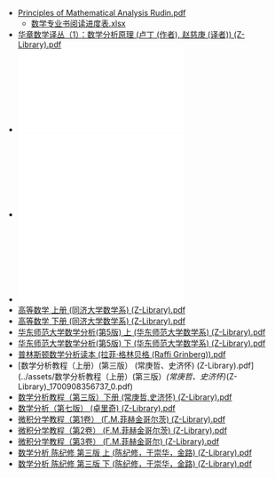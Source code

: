 - [Principles of Mathematical Analysis Rudin.pdf](../../../../../../assets/Principles_of_Mathematical_Analysis_Rudin_1681048092515_0.pdf)
	- [数学专业书阅读进度表.xlsx](../assets/数学专业书阅读进度表_1684600258296_0.xlsx)
- [华章数学译丛（1）：数学分析原理 (卢丁 (作者), 赵慈庚 (译者)) (Z-Library).pdf](../assets/华章数学译丛（1）：数学分析原理_(卢丁_(作者),_赵慈庚_(译者))_(Z-Library)_1700680717470_0.pdf)
- ![Logic Notation_Convergence and Continuity.pdf](../assets/Logic_Notation_Convergence_and_Continuity_1684763614180_0.pdf)
- ![数学分析 陈纪修 第三版 上 (陈纪修，于崇华，金路) (Z-Library).pdf](../assets/数学分析_陈纪修_第三版_上_(陈纪修，于崇华，金路)_(Z-Library)_1700908293787_0.pdf)
- ![数学分析 陈纪修 第三版 下 (陈纪修，于崇华，金路) (Z-Library).pdf](../assets/数学分析_陈纪修_第三版_下_(陈纪修，于崇华，金路)_(Z-Library)_1700908318815_0.pdf)
- [高等数学 上册 (同济大学数学系) (Z-Library).pdf](../assets/高等数学_上册_(同济大学数学系)_(Z-Library)_1689792203857_0.pdf)
- [高等数学 下册 (同济大学数学系) (Z-Library).pdf](../assets/高等数学_下册_(同济大学数学系)_(Z-Library)_1689792211063_0.pdf)
- [华东师范大学数学分析(第5版) 上 (华东师范大学数学系) (Z-Library).pdf](../assets/华东师范大学数学分析(第5版)_上_(华东师范大学数学系)_(Z-Library)_1694357218517_0.pdf)
- [华东师范大学数学分析(第5版) 下 (华东师范大学数学系) (Z-Library).pdf](../assets/华东师范大学数学分析(第5版)_下_(华东师范大学数学系)_(Z-Library)_1694357224292_0.pdf)
- [普林斯顿数学分析读本 (拉菲·格林贝格 (Raffi Grinberg)).pdf](../assets/普林斯顿数学分析读本_(拉菲·格林贝格_(Raffi_Grinberg))_1695393257970_0.pdf)
- [数学分析教程（上册）(第三版） (常庚哲、史济怀) (Z-Library).pdf](../assets/数学分析教程（上册）(第三版）_(常庚哲、史济怀)_(Z-Library)_1700908356737_0.pdf)
- [数学分析教程（第三版）下册 (常庚哲,史济怀) (Z-Library).pdf](../assets/数学分析教程（第三版）下册_(常庚哲,史济怀)_(Z-Library)_1700908364406_0.pdf)
- [数学分析（第七版） (卓里奇) (Z-Library).pdf](../assets/数学分析（第七版）_(卓里奇)_(Z-Library)_1700908379216_0.pdf)
- [微积分学教程（第1卷） (Г.М.菲赫金哥尔茨) (Z-Library).pdf](../assets/微积分学教程（第1卷）_(Г.М.菲赫金哥尔茨)_(Z-Library)_1700908404660_0.pdf)
- [微积分学教程（第2卷） (F.M.菲赫金哥尔茨) (Z-Library).pdf](../assets/微积分学教程（第2卷）_(F.M.菲赫金哥尔茨)_(Z-Library)_1700908610735_0.pdf)
- [微积分学教程（第3卷） (Г.М.菲赫金哥尔) (Z-Library).pdf](../assets/微积分学教程（第3卷）_(Г.М.菲赫金哥尔)_(Z-Library)_1700908618333_0.pdf)
- [数学分析 陈纪修 第三版 上 (陈纪修，于崇华，金路) (Z-Library).pdf](../assets/数学分析_陈纪修_第三版_上_(陈纪修，于崇华，金路)_(Z-Library)_1700919487451_0.pdf)
- [数学分析 陈纪修 第三版 下 (陈纪修，于崇华，金路) (Z-Library).pdf](../assets/数学分析_陈纪修_第三版_下_(陈纪修，于崇华，金路)_(Z-Library)_1700919494547_0.pdf)